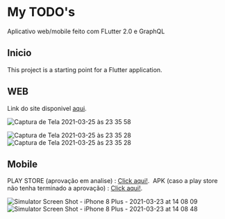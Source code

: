 
# My TODO's

Aplicativo web/mobile feito com FLutter 2.0 e GraphQL

## Inicio

This project is a starting point for a Flutter application.

## WEB

Link do site disponivel <a href="https://mytodoappweb.herokuapp.com/#/">aqui</a>.

![Captura de Tela 2021-03-25 às 23 35 58](https://user-images.githubusercontent.com/19561046/112570709-d2c14800-8da3-11eb-84da-ef81b103a34f.png)


![Captura de Tela 2021-03-25 às 23 35 28](https://user-images.githubusercontent.com/19561046/112570703-cf2dc100-8da3-11eb-828f-1b28912396d5.png)
![Captura de Tela 2021-03-25 às 23 35 28](https://user-images.githubusercontent.com/19561046/112570612-9aba0500-8da3-11eb-9206-1dbf612b7ec5.png)


## Mobile

PLAY STORE (aprovação em analise) : <a href="https://play.google.com/store/apps/details?id=com.fidjis.my_todo_s">Click aqui!</a>. 
APK (caso a play store não tenha terminado a aprovação) : <a href="https://drive.google.com/file/d/16HC8bNFtT0dUGGkkf9dryVumwzbFgmhf/view?usp=sharing">Click aqui!</a>.

![Simulator Screen Shot - iPhone 8 Plus - 2021-03-23 at 14 08 09](https://user-images.githubusercontent.com/19561046/112570672-be7d4b00-8da3-11eb-9ee5-a73db1b04bc4.png)
![Simulator Screen Shot - iPhone 8 Plus - 2021-03-23 at 14 08 48](https://user-images.githubusercontent.com/19561046/112570676-c0dfa500-8da3-11eb-926e-04befa6d791f.png)


